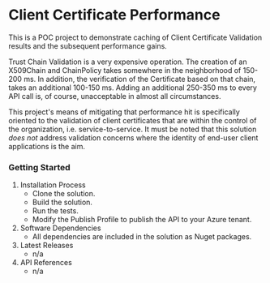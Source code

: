 # Client Certificate Performance

This is a POC project to demonstrate caching of Client Certificate Validation results and the subsequent performance gains.

Trust Chain Validation is a very expensive operation. The creation of an X509Chain and ChainPolicy takes somewhere in the neighborhood of 150-200 ms. In addition, the verification of the Certificate based on that chain, takes an additional 100-150 ms. Adding an additional 250-350 ms to every API call is, of course, unacceptable in almost all circumstances.

This project's means of mitigating that performance hit is specifically oriented to the validation of client certificates that are within the control of the organization, i.e. service-to-service. It must be noted that this solution *does not* address validation concerns where the identity of end-user client applications is the aim.

### Getting Started

 1. Installation Process
    - Clone the solution.
    - Build the solution.
    - Run the tests.
    - Modify the Publish Profile to publish the API to your Azure tenant.
 2. Software Dependencies
    - All dependencies are included in the solution as Nuget packages.
 3. Latest Releases
    - n/a
 4. API References
    - n/a
